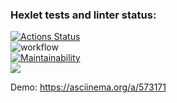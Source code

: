 ### Hexlet tests and linter status:
[![Actions Status](https://github.com/veb1994/java-project-71/workflows/hexlet-check/badge.svg)](https://github.com/veb1994/java-project-71/actions)<br />
![workflow](https://github.com/veb1994/java-project-71/actions/workflows/main.yml/badge.svg)<br />
[![Maintainability](https://api.codeclimate.com/v1/badges/258ef4ed577335cfff89/maintainability)](https://codeclimate.com/github/veb1994/java-project-71/maintainability) <br />
<a href="https://codeclimate.com/github/veb1994/java-project-71/test_coverage"><img src="https://api.codeclimate.com/v1/badges/258ef4ed577335cfff89/test_coverage" /></a> <br />

Demo: https://asciinema.org/a/573171
